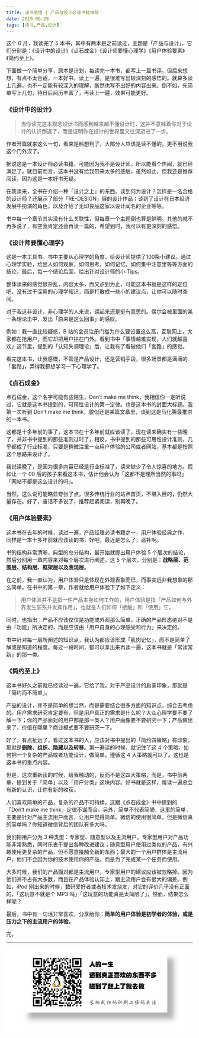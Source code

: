 ```yaml
---
title: 读书感悟 | 产品与设计必读书籍推荐
date: 2019-06-29
tags: [读书,产品,设计]
---
```


这个 6 月，我读完了 5 本书，其中有两本是之前读过，主题是「产品与设计」，它们分别是：《设计中的设计》《点石成金》《设计师要懂心理学》《用户体验要素》《简约至上》。

下面做一个简单分享，原本是计划，每读完一本书，都写上一篇书评。但后来想想，有点不太合适，一本好书，读上一遍，是很难写出较深刻的感悟的。就算多读上几遍，也不一定能有较深入的理解，断然也写不出好的内容出来。倒不如，先简单写上几句，待日后阅历丰富了，再读上一遍，效果可能更好。

### 《设计中的设计》
> 当你读完这本观念设计书而感到越来越不懂设计时，这并不意味着你对于设计的认识倒退了，而是证明你在设计的世界里又往深迈进了一步。  

作者开篇就来这么一句，看来是料想到了，大部分人应该是读不懂的，更不用说我这个门外汉了。

据说这是一本设计师必读书籍，可能因为我不是设计师，所以能看个热闹，就已经满足了。就目前而言，这本书没有给我带来太多的感触，虽然如此，但我还是推荐阅读，因为这是一本好书无疑。

在我读来，全书在介绍一种「设计之上」的东西。谈到何为设计？怎样是一名合格的设计师？还展示了部分「RE-DESIGN」展的设计作品；谈到了设计在日本经济发展中扮演的角色，以及介绍了无印良品这家以设计闻名的企业等等。

书中每一个章节其实没有什么关联性，但每章一个主题倒也算是鲜明。其他的就不再多说了，有空我肯定还会再读一篇的，希望到时，我可以有更深刻的感悟。

### 《设计师要懂心理学》
这是一本工具书。书中主要从心理学的角度，给设计师提供了100条小建议。通过心理学实验，给出人如何观察，如何思考，如何记忆，如何集中注意里等等方面的结论，最后，每一个结论后面，给出针对设计师的小 Tips。

整体读来的感觉很杂乱，内容太多，而又点到为止，可能这本书就是这样的定位吧，没有过于深奥的心理学知识，而是打散成一些小的建议点，让你可以随时查阅。

对于我这非设计，非心理学的人来说，读起来还是挺有意思的。偶尔会被里面的某一条理论击中，发出「原来是这么回事」的感叹。

例如：我一直比较疑惑，B 站的会员注册门槛为什么要设置这么高，互联网上，大家都在抢用户，而它却把用户拦在门外。看到书中「事情越难实现，人们就越喜欢」这节里，提到的「认知失调理论」后，让我有了看破他们「套路」的感觉。

看完这本书，让我感慨，不管是产品设计，还是营销手段，很多场景都是满满的「套路」，弄得我都想学习一下心理学了。

### 《点石成金》
点石成金，这个名字可能有些陌生，Don’t make me think，我相信你一定听说过，它就是这本书提到的，可用性设计的第一定律。也是这本书的封面大标题。我第一次听到  Don’t make me think，貌似还是某篇文章里，谈到这是马化腾最推崇的一本书。

这都是十多年前的事了，这本书在十多年前就应该读了，现在读来确实有一些晚了，并非书中提到的那些准则过时了，相反，书中提到的那些可用性设计准则，几乎都成了行业标准，只要是稍微注重一点用户体验的公司或者网站，基本都是按照这个思路来设计了。

我说读晚了，是因为很多内容已经是行业标准了，读来缺少了令人惊喜的地方。假如让一个 00 后的孩子来看这本书，估计他会认为「这都不是理所当然的事吗」「网站不都是这么设计的吗」。

当然，这么说可能略显夸张了点，很多传统行业的站点首页，不堪入目的，仍然大量存在。好了，废话不多说了，推荐赶紧阅读，别再晚了。

### 《用户体验要素》
这本书在去年的时候，读过一遍，产品经理必读书籍之一，用户体验经典之作， 同样是一本十多年前就应该读的书，好吧，最近是怎么了，恶补啊。

书的结构非常清晰，典型的总分结构，最开始就提出用户体验 5 个层次的结论，然后分别用一章内容来对每个层次进行阐述。这 5 个层次，分别是：**战略层、范围层、结构层、框架层以及表现层**。

在之前，我一直认为，用户体验只是体现在外观表象而已，而事实远非我想象的那么简单。在书中的第一章，作者就给用户体验下了如下定义：

> 用户体验并不是指一件产品本身如何工作的，用户体验是指「产品如何与外界发生联系并发挥作用」，也就是人们如何「接触」和「使用」它。  

同时，也指出：产品不应该仅仅是功能或外观那么简单。正确的产品形态绝对不是由「功能」所决定的，而是应该由「用户自身的心理感受和行为」来决定的。

书中针对每一层所阐述的知识点，我认为都应该形成「肌肉记忆」，而不是简单了解或是知道的程度。每过一段时间，都可以拿出来再读一遍，这本书就是「常读常新」的那一类。

### 《简约至上》
这本书好久之前就已经读过一遍，它给了我，对于产品设计的启蒙印象，那就是「简约而不简单」。

产品的设计，并不是简单的想当然，而是需要结合很多方面的知识点，综合去考虑的。用户需求研究肯定要有，但是用户真正的需求是什么呢？大众心理学要不要了解一下；你的产品面对的用户都是那一类人？用户画像要不要研究一下；产品做出来了，价值在哪里？商业模式要不要研究一下。

好了，有点扯远了，看过这本书的人，应该对书中提出的「简约四策略」有印象，那就是**删除、组织、隐藏以及转移**。第一遍读的时候，就记住了这 4 个策略，如何把一个复杂的产品或者功能设计，做简单，遵循这 4 大策略就可以了。这也是这本书的重点内容。

但是，这次重新读的时候，给我触动的，反而不是这四大策略，而是，书中前两章，提到关于「简单」以及「用户分类」这块内容。好书就是这样，每读一遍总会有新的认识，让你有新的收获。

人们喜欢简单的产品，复杂的产品不可持续。这跟《点石成金》书中提到的「Don’t make me think」定律不谋而合。另外，简单不代表简陋，这里的简单，主要是针对产品主流用户而言，让用户觉得简单。微信的使用很简单，但是微信真的简单吗？你知道微信背后的团队有多大吗。

我们把用户分为 3 种类型：专家型、随意型以及主流用户。专家型用户对产品功能非常熟悉，同时乐衷于提出各种改进建议；随意型用户使用过类似的产品，有兴趣使用更复杂的产品，但不愿意接触全新的东西；最大的一个用户群体是主流用户，他们不会因为你的技术使用你的产品，而是为了完成某一个任务而使用。

大多时候，我们的产品面对都是主流用户，专家型用户的建议应该被忽略掉。因为他们并不占有大多数，而且在产品体验认知上，跟主流用户会有很大的偏差。例如，iPod 刚出来的时候，数码爱好者或者技术发烧友，对它的评价几乎没有正面的，「这玩意不就是个 MP3 吗」「这玩意的功能真是太简陋了」，然而，结果怎么样呢？

最后，书中有一句话非常喜欢，分享给你：**简单的用户体验是初学者的体验，或是压力之下的主流用户的体验。**

完。

---
![](/image/weixin.jpg)